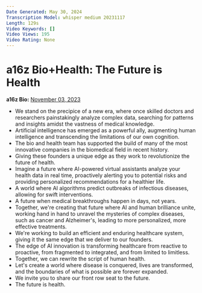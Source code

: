 ```yaml
---
Date Generated: May 30, 2024
Transcription Model: whisper medium 20231117
Length: 129s
Video Keywords: []
Video Views: 195
Video Rating: None
---
```


# a16z Bio+Health: The Future is Health
**a16z Bio:** [November 03, 2023](https://www.youtube.com/watch?v=yoRzgHS4ltY)
*  We stand on the precipice of a new era, where once skilled doctors and researchers painstakingly analyze complex data, searching for patterns and insights amidst the vastness of medical knowledge.
*  Artificial intelligence has emerged as a powerful ally, augmenting human intelligence and transcending the limitations of our own cognition.
*  The bio and health team has supported the build of many of the most innovative companies in the biomedical field in recent history.
*  Giving these founders a unique edge as they work to revolutionize the future of health.
*  Imagine a future where AI-powered virtual assistants analyze your health data in real time, proactively alerting you to potential risks and providing personalized recommendations for a healthier life.
*  A world where AI algorithms predict outbreaks of infectious diseases, allowing for swift interventions.
*  A future when medical breakthroughs happen in days, not years.
*  Together, we're creating that future where AI and human brilliance unite, working hand in hand to unravel the mysteries of complex diseases, such as cancer and Alzheimer's, leading to more personalized, more effective treatments.
*  We're working to build an efficient and enduring healthcare system, giving it the same edge that we deliver to our founders.
*  The edge of AI innovation is transforming healthcare from reactive to proactive, from fragmented to integrated, and from limited to limitless.
*  Together, we can rewrite the script of human health.
*  Let's create a world where disease is conquered, lives are transformed, and the boundaries of what is possible are forever expanded.
*  We invite you to share our front row seat to the future.
*  The future is health.
